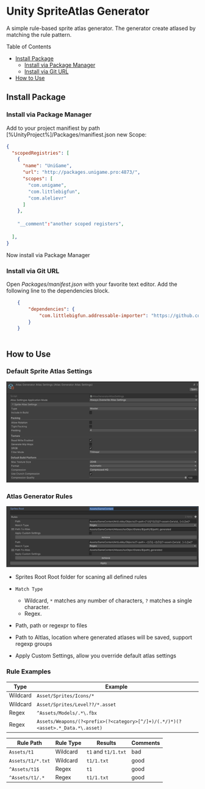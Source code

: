 <h1>Unity SpriteAtlas Generator</h1>

A simple rule-based sprite atlas generator. The generator create atlased by matching the rule pattern.

Table of Contents

- [Install Package](#install-package)
  - [Install via Package Manager](#Install-via-package-manager)
  - [Install via Git URL](#install-via-git-url)
- [How to Use](#how-to-use)

## Install Package

### Install via Package Manager

Add to your project manifiest by path [%UnityProject%]/Packages/manifiest.json new Scope:

```json
{
  "scopedRegistries": [
    {
      "name": "UniGame",
      "url": "http://packages.unigame.pro:4873/",
      "scopes": [
        "com.unigame",
        "com.littlebigfun",
        "com.alelievr"
      ]
    },
    
    "__comment":"another scoped registers",
    
  ],
}

```

Now install via Package Manager

### Install via Git URL

Open *Packages/manifest.json* with your favorite text editor. Add the following line to the dependencies block.

```json
    {
        "dependencies": {
            "com.littlebigfun.addressable-importer": "https://github.com/UniGameTeam/UniGame.AtlasGenerator.git"
        }
    }
    
```

## How to Use


### Default Sprite Atlas Settings

![](https://github.com/UniGameTeam/UniGame.AtlasGenerator/blob/master/GitAssets/default_settings_1.png)

### Atlas Generator Rules

![](https://github.com/UniGameTeam/UniGame.AtlasGenerator/blob/master/GitAssets/settings_1.png)

- Sprites Root
  Root folder for scaning all defined rules

- `Match Type`
  - Wildcard, `*` matches any number of characters, `?` matches a single character.
  - Regex.
- Path, path or regexpr to files
- Path to Altlas, location where generated atlases will be saved, support regexp groups
- Apply Custom Settings, allow you override default atlas settings


### Rule Examples

| Type     | Example                                                                         |
|----------|---------------------------------------------------------------------------------|
| Wildcard | `Asset/Sprites/Icons/*`                                                         |
| Wildcard | `Asset/Sprites/Level??/*.asset`                                                 |
| Regex    | `^Assets/Models/.*\.fbx`                                                        |
| Regex    | `Assets/Weapons/(?<prefix>(?<category>[^/]+)/(.*/)*)(?<asset>.*_Data.*\.asset)` |


| Rule Path         | Rule Type | Results             | Comments |
|-------------------|-----------|---------------------|----------|
| `Assets/t1`       | Wildcard  | `t1` and `t1/1.txt` | bad      |
| `Assets/t1/*.txt` | Wildcard  | `t1/1.txt`          | good     |
| `^Assets/t1$`     | Regex     | `t1`                | good     |
| `^Assets/t1/.*`   | Regex     | `t1/1.txt`          | good     |
